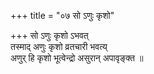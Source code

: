 +++
title = "०७ सो ऽणुः कृशो"

+++
सो ऽणुः कृशो ऽभवत्  
तस्माद् अणुः कृशो व्रतचारी भवत्य्  
अणुर् हि कृशो भूत्वेन्द्रो असुरान् अपावृङ्क्त ॥